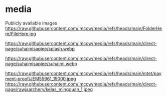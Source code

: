 # media

Publicly available images https://raw.githubusercontent.com/imccw/media/refs/heads/main/FolderHere/FileHere.jpg

https://raw.githubusercontent.com/imccw/media/refs/heads/main/direct-page/suhaimisapiee/splash.webp

https://raw.githubusercontent.com/imccw/media/refs/heads/main/direct-page/suhaimisapiee/suhaimi.webp

https://raw.githubusercontent.com/imccw/media/refs/heads/main/mtet/payment-proof/JEM55961_15000.jpeg
https://raw.githubusercontent.com/imccw/media/refs/heads/main/direct-page/rawjaarchery/kelas_mingguan_1.jpeg